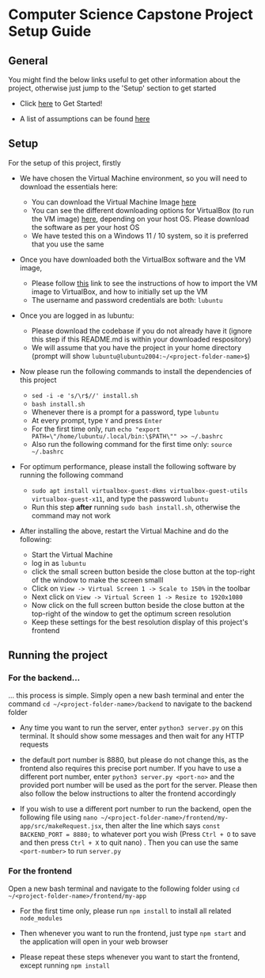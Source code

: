# Computer Science Capstone Project Setup Guide

## General

You might find the below links useful to get other information about the project,
otherwise just jump to the 'Setup' section to get started

- Click [here](#setup) to Get Started!

- A list of assumptions can be found [here](ASSUMPTIONS.md)

##  Setup

For the setup of this project, firstly

- We have chosen the Virtual Machine environment, so you will need to download the essentials here:
    - You can download the Virtual Machine Image [here](https://sourceforge.net/projects/linuxvmimages/files/VMware/L/lubuntu_20.04.1_VM.zip/download)
    - You can see the different downloading options for VirtualBox (to run the VM image) [here](https://www.virtualbox.org/wiki/Downloads), depending on your host OS. Please download the software as per your host OS
    - We have tested this on a Windows 11 / 10 system, so it is preferred that you use the same

- Once you have downloaded both the VirtualBox software and the VM image,
    - Please follow [this](https://moodle.telt.unsw.edu.au/pluginfile.php/10307161/mod_resource/content/0/VirtualBoxGuide.pdf) link to see the instructions of how to import the VM image to VirtualBox, and how to initially set up the VM
    - The username and password credentials are both: `lubuntu`

- Once you are logged in as lubuntu:
    - Please download the codebase if you do not already have it (ignore this step if this README.md is within your downloaded respository)
    - We will assume that you have the project in your home directory (prompt will show `lubuntu@lubuntu2004:~/<project-folder-name>$`)

- Now please run the following commands to install the dependencies of this project
    - `sed -i -e 's/\r$//' install.sh`
    - `bash install.sh`
    - Whenever there is a prompt for a password, type `lubuntu`
    - At every prompt, type `Y` and press `Enter`
    - For the first time only, run `echo "export PATH=\"/home/lubuntu/.local/bin:\$PATH\"" >> ~/.bashrc`
    - Also run the following command for the first time only: `source ~/.bashrc`

- For optimum performance, please install the following software by running the following command
    - `sudo apt install virtualbox-guest-dkms virtualbox-guest-utils virtualbox-guest-x11`, and type the password `lubuntu`
    - Run this step **after** running `sudo bash install.sh`, otherwise the command may not work

- After installing the above, restart the Virtual Machine and do the following:
    - Start the Virtual Machine
    - log in as `lubuntu`
    - click the small screen button beside the close button at the top-right of the window to make the screen smalll
    - Click on `View -> Virtual Screen 1 -> Scale to 150%` in the toolbar
    - Next click on `View -> Virtual Screen 1 -> Resize to 1920x1080`
    - Now click on the full screen button beside the close button at the top-right of the window to get the optimum screen resolution
    - Keep these settings for the best resolution display of this project's frontend

## Running the project

### For the backend...

... this process is simple. Simply open a new bash terminal and enter the command `cd ~/<project-folder-name>/backend` to navigate to the backend folder
    
- Any time you want to run the server, enter `python3 server.py` on this terminal. It should show some messages and then wait for any HTTP requests

- the default port number is 8880, but please do not change this, as the frontend also requires this precise port number. If you have to use a different port number, enter `python3 server.py <port-no>` and the provided port number will be used as the port for the server. Please then also follow the below instructions to alter the frontend accordingly

- If you wish to use a different port number to run the backend, open the following file using `nano ~/<project-folder-name>/frontend/my-app/src/makeRequest.jsx`, then alter the line which says `const BACKEND_PORT = 8880;` to whatever port you wish (Press `Ctrl + O` to save and then press `Ctrl + X` to quit nano) . Then you can use the same `<port-number>` to run `server.py`

### For the frontend

Open a new bash terminal and navigate to the following folder using `cd ~/<project-folder-name>/frontend/my-app`

- For the first time only, please run `npm install` to install all related `node_modules`

- Then whenever you want to run the frontend, just type `npm start` and the application will open in your web browser

- Please repeat these steps whenever you want to start the frontend, except running `npm install`

